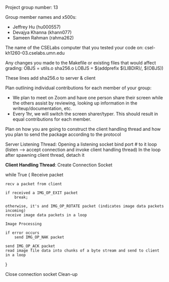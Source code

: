 Project group number: 13

Group member names and x500s:
- Jeffrey Hu (hu000557)
- Devajya Khanna (khann077)
- Sameen Rahman (rahma262)

The name of the CSELabs computer that you tested your code on: csel-kh1260-03.cselabs.umn.edu

Any changes you made to the Makefile or existing files that would affect grading:
OBJS = utils.o sha256.o
LOBJS = $(addprefix $(LIBDIR)/, $(OBJS))

These lines add sha256.o to server & client

Plan outlining individual contributions for each member of your group:
* We plan to meet on Zoom and have one person share their screen while the others assist by reviewing, looking up information in the writeup/documentation, etc.
* Every 1hr, we will switch the screen sharer/typer. This should result in equal contributions for each member.

Plan on how you are going to construct the client handling thread and how
you plan to send the package according to the protocol

Server Listening Thread:
Opening a listening socket
bind port # to it
loop (listen --> accept connection and invoke client handling thread)
In the loop after spawning client thread, detach it

__Client Handling Thread__:
Create Connection Socket

while True {
    Receive packet

    recv a packet from client

    if received a IMG_OP_EXIT packet
        break;
    
    otherwise, it's and IMG_OP_ROTATE packet (indicates image data packets incoming)
    receive image data packets in a loop

    Image Processing

    if error occurs
        send IMG_OP_NAK packet

    send IMG_OP_ACK packet
    read image file data into chunks of a byte stream and send to client in a loop
}

Close connection socket
Clean-up

